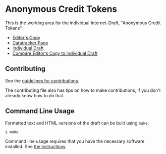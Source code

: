 <!-- regenerate: on (set to off if you edit this file) -->

# Anonymous Credit Tokens

This is the working area for the individual Internet-Draft, "Anonymous Credit Tokens".

* [Editor's Copy](https://SamuelSchlesinger.github.io/act-standards/#go.draft-schlesinger-cfrg-act.html)
* [Datatracker Page](https://datatracker.ietf.org/doc/draft-schlesinger-cfrg-act)
* [Individual Draft](https://datatracker.ietf.org/doc/html/draft-schlesinger-cfrg-act)
* [Compare Editor's Copy to Individual Draft](https://SamuelSchlesinger.github.io/act-standards/#go.draft-schlesinger-cfrg-act.diff)


## Contributing

See the
[guidelines for contributions](https://github.com/SamuelSchlesinger/act-standards/blob/main/CONTRIBUTING.md).

The contributing file also has tips on how to make contributions, if you
don't already know how to do that.

## Command Line Usage

Formatted text and HTML versions of the draft can be built using `make`.

```sh
$ make
```

Command line usage requires that you have the necessary software installed.  See
[the instructions](https://github.com/martinthomson/i-d-template/blob/main/doc/SETUP.md).

